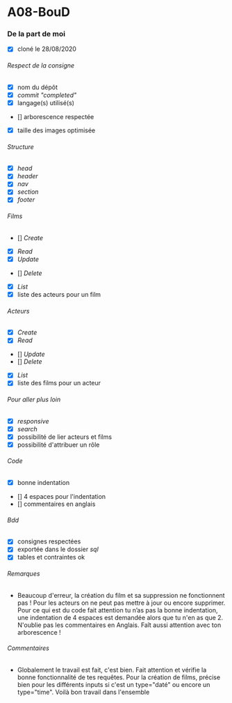 # A08-BouD
### De la part de moi
- [x] cloné le 28/08/2020
###### *Respect de la consigne*
- [x] nom du dépôt
- [x] *commit "completed"*
- [x] langage(s) utilisé(s)
- [] arborescence respectée
- [x] taille des images optimisée
###### *Structure*
- [x] *head*
- [x] *header*
- [x] *nav*
- [x] *section*
- [x] *footer*
###### *Films*
- [] *Create*
- [x] *Read*
- [x] *Update*
- [] *Delete*
- [x] *List*
- [x] liste des acteurs pour un film
###### *Acteurs*
- [x] *Create*
- [x] *Read*
- [] *Update*
- [] *Delete*
- [x] *List*
- [x] liste des films pour un acteur
###### *Pour aller plus loin*
- [x] *responsive*
- [x] *search*
- [x] possibilité de lier acteurs et films
- [x] possibilité d'attribuer un rôle
###### *Code*
- [x] bonne indentation
- [] 4 espaces pour l'indentation
- [] commentaires en anglais
###### *Bdd*
- [x] consignes respectées
- [x] exportée dans le dossier *sql*
- [x] tables et contraintes ok
###### *Remarques*
- Beaucoup d'erreur, la création du film et sa suppression ne fonctionnent pas !
  Pour les acteurs on ne peut pas mettre à jour ou encore supprimer.
  Pour ce qui est du code fait attention tu n’as pas la bonne indentation, 
  une indentation de 4 espaces est demandée alors que tu n'en as que 2.
  N'oublie pas les commentaires en Anglais.
  Faît aussi attention avec ton arborescence !
###### *Commentaires*
- Globalement le travail est fait, c'est bien. Fait attention et vérifie la bonne fonctionnalité de tes requêtes.
  Pour la création de films, précise bien pour les différents inputs si c'est un type="daté" ou encore un type="time".
  Voilà bon travail dans l'ensemble
